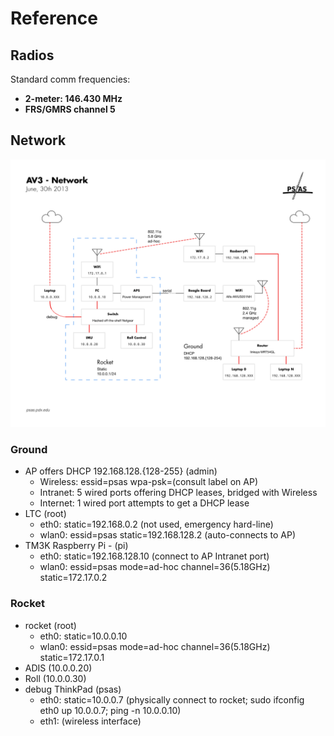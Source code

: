 # Reference

## Radios

Standard comm frequencies:

 - **2-meter: 146.430 MHz**
 - **FRS/GMRS channel 5**


## Network

![Network Diagram](diagrams/LV2_3_Network.png)

### Ground

 - AP offers DHCP 192.168.128.{128-255} (admin)
   - Wireless: essid=psas wpa-psk=(consult label on AP)
   - Intranet: 5 wired ports offering DHCP leases, bridged with Wireless
   - Internet: 1 wired port attempts to get a DHCP lease
 - LTC (root)
   - eth0: static=192.168.0.2 (not used, emergency hard-line)
   - wlan0: essid=psas static=192.168.128.2 (auto-connects to AP)
 - TM3K Raspberry Pi - (pi)
   - eth0: static=192.168.128.10 (connect to AP Intranet port)
   - wlan0: essid=psas mode=ad-hoc channel=36(5.18GHz) static=172.17.0.2

### Rocket

 - rocket (root)
   - eth0: static=10.0.0.10
   - wlan0: essid=psas mode=ad-hoc channel=36(5.18GHz) static=172.17.0.1
 - ADIS (10.0.0.20)
 - Roll (10.0.0.30)
 - debug ThinkPad (psas)
   - eth0: static=10.0.0.7 (physically connect to rocket; sudo ifconfig eth0 up 10.0.0.7; ping -n 10.0.0.10)
   - eth1: (wireless interface)
